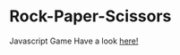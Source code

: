 # Rock-Paper-Scissors
Javascript Game
Have a look [here!](https://priya-survase.github.io/Rock-Paper-Scissors/)

